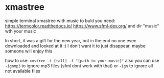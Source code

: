 # xmastree
simple terminal xmastree with music
to buld you need:
https://termcolor.readthedocs.io/
https://www.sfml-dev.org/
and dir "music" wth your music

In short, it was a gift for the new year, but in the end no one even downloaded and looked at it :(
I don’t want it to just disappear, maybe someone will enjoy this

how to use:
`xmstree -t [tall] -f "[path to your music]"`
also you can use `-ignmp3` to ignore mp3 files (sfml dont work with that)
or `-ign` to ignore all not available files
